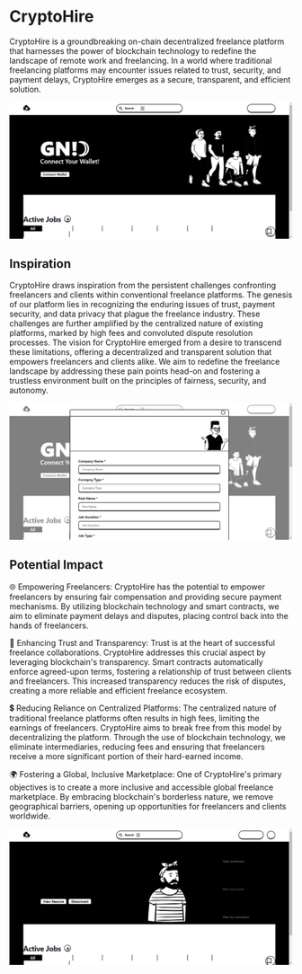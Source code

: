 # CryptoHire

CryptoHire is a groundbreaking on-chain decentralized freelance platform that harnesses the power of blockchain technology to redefine the landscape of remote work and freelancing. 
In a world where traditional freelancing platforms may encounter issues related to trust, security, and payment delays, CryptoHire emerges as a secure, transparent, and efficient solution.

![CryptoHire](https://github.com/akashpanda122/gig-board-demo/blob/main/CryptoHire.png)

## Inspiration
CryptoHire draws inspiration from the persistent challenges confronting freelancers and clients within conventional freelance platforms. The genesis of our platform lies in recognizing the enduring issues of 
trust, payment security, and data privacy that plague the freelance industry. These challenges are further amplified by the centralized nature of existing platforms, marked by high fees and convoluted dispute 
resolution processes. The vision for CryptoHire emerged from a desire to transcend these limitations, offering a decentralized and transparent solution that empowers freelancers and clients alike. 
We aim to redefine the freelance landscape by addressing these pain points head-on and fostering a trustless environment built on the principles of fairness, security, and autonomy.

![Task](https://github.com/akashpanda122/gig-board-demo/blob/main/task.png)

## Potential Impact
🌐 Empowering Freelancers:
CryptoHire has the potential to empower freelancers by ensuring fair compensation and providing secure payment mechanisms. By utilizing blockchain technology and smart contracts, we aim to eliminate payment 
delays and disputes, placing control back into the hands of freelancers.

🤝 Enhancing Trust and Transparency:
Trust is at the heart of successful freelance collaborations. CryptoHire addresses this crucial aspect by leveraging blockchain's transparency. 
Smart contracts automatically enforce agreed-upon terms, fostering a relationship of trust between clients and freelancers. 
This increased transparency reduces the risk of disputes, creating a more reliable and efficient freelance ecosystem.

💲 Reducing Reliance on Centralized Platforms:
The centralized nature of traditional freelance platforms often results in high fees, limiting the earnings of freelancers. CryptoHire aims to break free from this model by decentralizing the platform. 
Through the use of blockchain technology, we eliminate intermediaries, reducing fees and ensuring that freelancers receive a more significant portion of their hard-earned income.

🌍 Fostering a Global, Inclusive Marketplace:
One of CryptoHire's primary objectives is to create a more inclusive and accessible global freelance marketplace. By embracing blockchain's borderless nature, we remove geographical barriers, 
opening up opportunities for freelancers and clients worldwide.

![Profile](https://github.com/akashpanda122/gig-board-demo/blob/main/profile.png)

